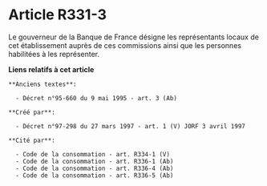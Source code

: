 # Article R331-3

Le gouverneur de la Banque de France désigne les représentants locaux de cet établissement auprès de ces commissions ainsi
que les personnes habilitées à les représenter.

**Liens relatifs à cet article**

	**Anciens textes**:

	  - Décret n°95-660 du 9 mai 1995 - art. 3 (Ab)

	**Créé par**:

	  - Décret n°97-298 du 27 mars 1997 - art. 1 (V) JORF 3 avril 1997

	**Cité par**:

	  - Code de la consommation - art. R334-1 (V)
	  - Code de la consommation - art. R336-1 (Ab)
	  - Code de la consommation - art. R336-4 (Ab)
	  - Code de la consommation - art. R336-5 (Ab)
